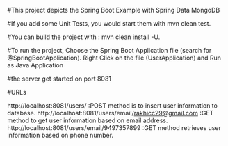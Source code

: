 #This project depicts the Spring Boot Example with Spring Data MongoDB

#If you add some Unit Tests, you would start them with mvn clean test.

#You can build the project with : mvn clean install -U.

#To run the project, Choose the Spring Boot Application file (search for @SpringBootApplication). Right Click on the file (UserApplication) and Run as Java Application

#the server get started on port 8081

#URLs

http://localhost:8081/users/	:POST method is to insert user information to database.
http://localhost:8081/users/email/rakhicc29@gmail.com	:GET	method to get user information based on email address.
http://localhost:8081/users/email/9497357899	:GET	method retrieves user information based on phone number.

